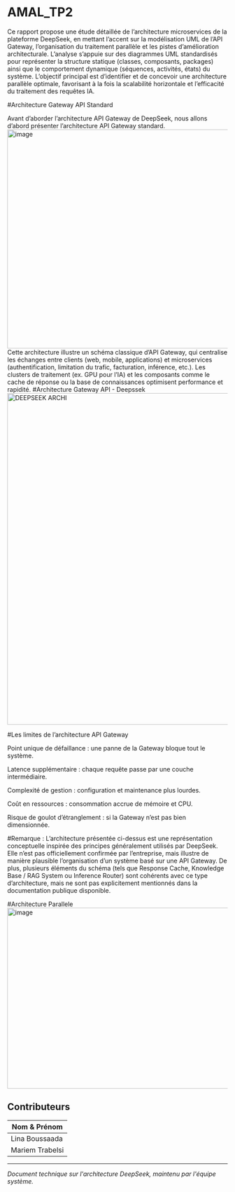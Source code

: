# AMAL_TP2

Ce rapport propose une étude détaillée de l’architecture microservices de la plateforme DeepSeek, en mettant l’accent sur la modélisation UML de l’API Gateway, l’organisation du traitement parallèle et les pistes d’amélioration architecturale. 
L’analyse s’appuie sur des diagrammes UML standardisés pour représenter la structure statique (classes, composants, packages) ainsi que le comportement dynamique (séquences, activités, états) du système. L’objectif principal est d’identifier et de concevoir une architecture parallèle optimale, favorisant à la fois la scalabilité horizontale et l’efficacité du traitement des requêtes IA.

#Architecture Gateway API Standard

Avant d’aborder l’architecture API Gateway de DeepSeek, nous allons d’abord présenter l’architecture API Gateway standard.
<img width="818" height="500" alt="image" src="https://github.com/user-attachments/assets/94f3d8c9-16bd-43e7-8fdc-024625534003" />
Cette architecture illustre un schéma classique d’API Gateway, qui centralise les échanges entre clients (web, mobile, applications) et microservices (authentification, limitation du trafic, facturation, inférence, etc.). Les clusters de traitement (ex. GPU pour l’IA) et les composants comme le cache de réponse ou la base de connaissances optimisent performance et rapidité.
#Architecture Gateway API - Deepssek
<img width="1268" height="757" alt="DEEPSEEK ARCHI" src="https://github.com/user-attachments/assets/2d01c627-3b99-403e-ad81-a4ecaac49e15" />

#Les limites de l’architecture API Gateway

Point unique de défaillance : une panne de la Gateway bloque tout le système.

Latence supplémentaire : chaque requête passe par une couche intermédiaire.

Complexité de gestion : configuration et maintenance plus lourdes.

Coût en ressources : consommation accrue de mémoire et CPU.

Risque de goulot d’étranglement : si la Gateway n’est pas bien dimensionnée.

#Remarque :
L’architecture présentée ci-dessus est une représentation conceptuelle inspirée des principes généralement utilisés par DeepSeek. Elle n’est pas officiellement confirmée par l’entreprise, mais illustre de manière plausible l’organisation d’un système basé sur une API Gateway.
De plus, plusieurs éléments du schéma (tels que Response Cache, Knowledge Base / RAG System ou Inference Router) sont cohérents avec ce type d’architecture, mais ne sont pas explicitement mentionnés dans la documentation publique disponible.

#Architecture Parallele
<img width="528" height="413" alt="image" src="https://github.com/user-attachments/assets/8e51db4b-6cb8-4aa0-8cb1-b72ec8daeddb" />


## Contributeurs

| Nom & Prénom |
|--------------|
| Lina Boussaada |
| Mariem Trabelsi | 

---

*Document technique sur l'architecture DeepSeek, maintenu par l'équipe système.*
